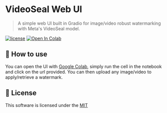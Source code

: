 # VideoSeal Web UI

> A simple web UI built in Gradio for image/video robust watermarking with Meta's VideoSeal model.

[![license](https://img.shields.io/github/license/nhn/tui.editor.svg)](https://github.com/nhn/tui.editor/blob/master/LICENSE)
[![Open In Colab](https://colab.research.google.com/assets/colab-badge.svg)](https://colab.research.google.com/drive/1WCWNRDbcKnABwmCI9FIxB6_y97gR7lsM?usp=sharing)


## 🚀 How to use

You can open the UI with [Google Colab](https://colab.research.google.com/drive/1WCWNRDbcKnABwmCI9FIxB6_y97gR7lsM?usp=sharing), simply run the cell in the notebook and click on the url provided. You can then upload any image/video to apply/retrieve a watermark.

## 📜 License

This software is licensed under the [MIT](https://github.com/nhn/tui.editor/blob/master/LICENSE)
